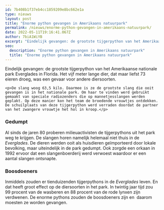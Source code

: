```yaml
---
id: 7b408b1f37eb4cc1859209e8bc662e1a
type: nieuws
layout: post
title: "Enorme python gevangen in Amerikaans natuurpark"
permalink: /nieuws/enorme-python-gevangen-in-amerikaans-natuurpark/
date: 2022-05-11T19:16:41.067Z
author: 7biA1WiYB
excerpt: "Eindelijk gevangen: de grootste tijgerpython van het Amerikaanse nationale park Everglades in Florida. Het vijf meter lange dier, dat maar liefst 73 eieren droeg, was een gevaar voor andere diersoorten.  "
seo:
  description: "Enorme python gevangen in Amerikaans natuurpark"
  title: "Enorme python gevangen in Amerikaans natuurpark"
---
```

Eindelijk gevangen: de grootste tijgerpython van het Amerikaanse nationale park Everglades in Florida. Het vijf meter lange dier, dat maar liefst 73 eieren droeg, was een gevaar voor andere diersoorten.  

    <p>De slang woog 63,5 kilo. Daarmee is ze de grootste slang die ooit gevangen is in het nationale park. Om haar te vinden werd gebruikt gemaakt van speciale radiozenders die op mannetjesslangen werden geplakt. Op deze manier kon het team de broedende vrouwtjes ontdekken. De schuilplaats van deze tijgerpython werd verraden doordat de partner van het zwangere vrouwtje het hol in kroop.</p>
<h3>Gedumpt</h3>
<p>Al sinds de jaren 80 proberen milieuactivisten de tijgerpythons uit het park weg te krijgen. De slangen horen namelijk helemaal niet thuis in de <em>Everglades</em>. De dieren werden ooit als huisdieren geïmporteerd door lokale bevolking, maar uiteindelijk in de park gedumpt. Ook zorgde een orkaan in 1992 ervoor dat een slangenboerderij werd verwoest waardoor er een aantal slangen ontsnapte.</p>
<h3>Boosdoeners</h3>
<p>Inmiddels zouden er tienduizenden tijgerpythons in de <em>Everglades</em> leven. En dat heeft groot effect op de diersoorten in het park. In twintig jaar tijd zou 99 procent van de wasberen en 88 procent van de rode lynxen zijn verdwenen. De enorme pythons zouden de boosdoeners zijn en  daarom moesten ze worden gevangen.</p>  
